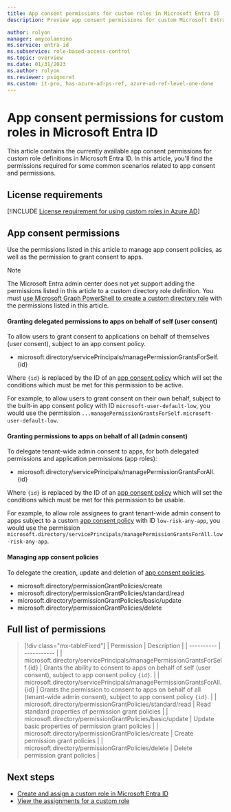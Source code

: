 ```yaml
---
title: App consent permissions for custom roles in Microsoft Entra ID
description: Preview app consent permissions for custom Microsoft Entra roles in the Microsoft Entra admin center, PowerShell, or Graph API.

author: rolyon
manager: amycolannino
ms.service: entra-id
ms.subservice: role-based-access-control
ms.topic: overview
ms.date: 01/31/2023
ms.author: rolyon
ms.reviewer: psignoret
ms.custom: it-pro, has-azure-ad-ps-ref, azure-ad-ref-level-one-done
---
```


# App consent permissions for custom roles in Microsoft Entra ID

This article contains the currently available app consent permissions for custom role definitions in Microsoft Entra ID. In this article, you'll find the permissions required for some common scenarios related to app consent and permissions.

## License requirements

[!INCLUDE [License requirement for using custom roles in Azure AD](~/includes/entra-p1-license.md)]

## App consent permissions

Use the permissions listed in this article to manage app consent policies, as well as the permission to grant consent to apps.

> [!NOTE]
> The Microsoft Entra admin center does not yet support adding the permissions listed in this article to a custom directory role definition. You must [use Microsoft Graph PowerShell to create a custom directory role](custom-create.md#create-a-role-using-powershell) with the permissions listed in this article.

#### Granting delegated permissions to apps on behalf of self (user consent)

To allow users to grant consent to applications on behalf of themselves (user consent), subject to an app consent policy.

- microsoft.directory/servicePrincipals/managePermissionGrantsForSelf.{id}

Where `{id}` is replaced by the ID of an [app consent policy](~/identity/enterprise-apps/manage-app-consent-policies.md) which will set the conditions which must be met for this permission to be active.

For example, to allow users to grant consent on their own behalf, subject to the built-in app consent policy with ID `microsoft-user-default-low`, you would use the permission `...managePermissionGrantsForSelf.microsoft-user-default-low`.

#### Granting permissions to apps on behalf of all (admin consent)

To delegate tenant-wide admin consent to apps, for both delegated permissions and application permissions (app roles):

- microsoft.directory/servicePrincipals/managePermissionGrantsForAll.{id}

Where `{id}` is replaced by the ID of an [app consent policy](~/identity/enterprise-apps/manage-app-consent-policies.md) which will set the conditions which must be met for this permission to be usable.

For example, to allow role assignees to grant tenant-wide admin consent to apps subject to a custom [app consent policy](~/identity/enterprise-apps/manage-app-consent-policies.md) with ID `low-risk-any-app`, you would use the permission `microsoft.directory/servicePrincipals/managePermissionGrantsForAll.low-risk-any-app`.

#### Managing app consent policies

To delegate the creation, update and deletion of [app consent policies](~/identity/enterprise-apps/manage-app-consent-policies.md).

- microsoft.directory/permissionGrantPolicies/create
- microsoft.directory/permissionGrantPolicies/standard/read
- microsoft.directory/permissionGrantPolicies/basic/update
- microsoft.directory/permissionGrantPolicies/delete

## Full list of permissions

> [!div class="mx-tableFixed"]
> | Permission | Description |
> | ---------- | ----------- |
> | microsoft.directory/servicePrincipals/managePermissionGrantsForSelf.{id} | Grants the ability to consent to apps on behalf of self (user consent), subject to app consent policy `{id}`. |
> | microsoft.directory/servicePrincipals/managePermissionGrantsForAll.{id} | Grants the permission to consent to apps on behalf of all (tenant-wide admin consent), subject to app consent policy `{id}`. |
> | microsoft.directory/permissionGrantPolicies/standard/read | Read standard properties of permission grant policies |
> | microsoft.directory/permissionGrantPolicies/basic/update | Update basic properties of permission grant policies |
> | microsoft.directory/permissionGrantPolicies/create | Create permission grant policies |
> | microsoft.directory/permissionGrantPolicies/delete | Delete permission grant policies |

## Next steps

- [Create and assign a custom role in Microsoft Entra ID](custom-create.md)
- [View the assignments for a custom role](~/identity/role-based-access-control/view-assignments.md)
